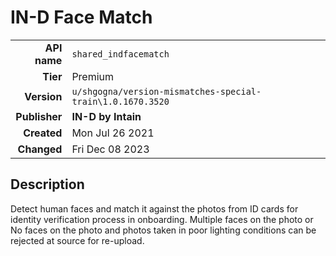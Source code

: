 # IN-D Face Match
| | |
|-:|-|
|**API name**|`shared_indfacematch`|
|**Tier**|Premium|
|**Version**|`u/shgogna/version-mismatches-special-train\1.0.1670.3520`|
|**Publisher**|**IN-D by Intain**|
|**Created**|Mon Jul 26 2021|
|**Changed**|Fri Dec 08 2023|

## Description
Detect human faces and match it against the photos from ID cards for identity verification process in onboarding. Multiple faces on the photo or No faces on the photo and photos taken in poor lighting conditions can be rejected at source for re-upload.
